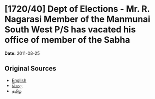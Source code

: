 # [1720/40] Dept of Elections - Mr. R. Nagarasi Member of the Manmunai South West P/S has vacated his office of member of the Sabha

**Date:** 2011-08-25

## Original Sources

- [English](https://documents.gov.lk/view/extra-gazettes/2011/8/1720-40_E.pdf)
- [සිංහල](https://documents.gov.lk/view/extra-gazettes/2011/8/1720-40_S.pdf)
- [தமிழ்](https://documents.gov.lk/view/extra-gazettes/2011/8/1720-40_T.pdf)
